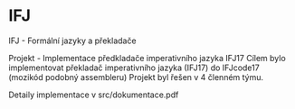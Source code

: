 # IFJ
IFJ - Formální jazyky a překladače

Projekt - Implementace předkladače imperativního jazyka IFJ17
Cílem bylo implementovat překladač imperativního jazyka (IFJ17) do IFJcode17 (mozikód podobný assembleru)
Projekt byl řešen v 4 členném týmu.

Detaily implementace v src/dokumentace.pdf